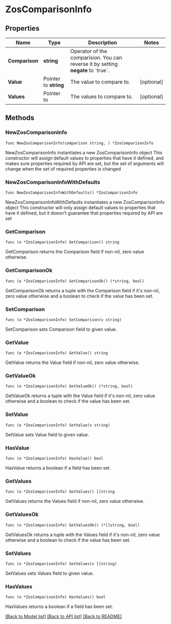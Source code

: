 # ZosComparisonInfo

## Properties

Name | Type | Description | Notes
------------ | ------------- | ------------- | -------------
**Comparison** | **string** | Operator of the comparision. You can reverse it by setting **negate** to &#x60;true&#x60;. | 
**Value** | Pointer to **string** | The value to compare to. | [optional] 
**Values** | Pointer to  | The values to compare to. | [optional] 

## Methods

### NewZosComparisonInfo

`func NewZosComparisonInfo(comparison string, ) *ZosComparisonInfo`

NewZosComparisonInfo instantiates a new ZosComparisonInfo object
This constructor will assign default values to properties that have it defined,
and makes sure properties required by API are set, but the set of arguments
will change when the set of required properties is changed

### NewZosComparisonInfoWithDefaults

`func NewZosComparisonInfoWithDefaults() *ZosComparisonInfo`

NewZosComparisonInfoWithDefaults instantiates a new ZosComparisonInfo object
This constructor will only assign default values to properties that have it defined,
but it doesn't guarantee that properties required by API are set

### GetComparison

`func (o *ZosComparisonInfo) GetComparison() string`

GetComparison returns the Comparison field if non-nil, zero value otherwise.

### GetComparisonOk

`func (o *ZosComparisonInfo) GetComparisonOk() (*string, bool)`

GetComparisonOk returns a tuple with the Comparison field if it's non-nil, zero value otherwise
and a boolean to check if the value has been set.

### SetComparison

`func (o *ZosComparisonInfo) SetComparison(v string)`

SetComparison sets Comparison field to given value.


### GetValue

`func (o *ZosComparisonInfo) GetValue() string`

GetValue returns the Value field if non-nil, zero value otherwise.

### GetValueOk

`func (o *ZosComparisonInfo) GetValueOk() (*string, bool)`

GetValueOk returns a tuple with the Value field if it's non-nil, zero value otherwise
and a boolean to check if the value has been set.

### SetValue

`func (o *ZosComparisonInfo) SetValue(v string)`

SetValue sets Value field to given value.

### HasValue

`func (o *ZosComparisonInfo) HasValue() bool`

HasValue returns a boolean if a field has been set.

### GetValues

`func (o *ZosComparisonInfo) GetValues() []string`

GetValues returns the Values field if non-nil, zero value otherwise.

### GetValuesOk

`func (o *ZosComparisonInfo) GetValuesOk() (*[]string, bool)`

GetValuesOk returns a tuple with the Values field if it's non-nil, zero value otherwise
and a boolean to check if the value has been set.

### SetValues

`func (o *ZosComparisonInfo) SetValues(v []string)`

SetValues sets Values field to given value.

### HasValues

`func (o *ZosComparisonInfo) HasValues() bool`

HasValues returns a boolean if a field has been set.


[[Back to Model list]](../README.md#documentation-for-models) [[Back to API list]](../README.md#documentation-for-api-endpoints) [[Back to README]](../README.md)


